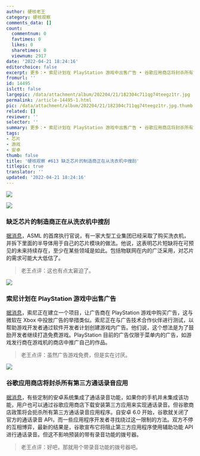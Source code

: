 ```yaml
---
author: 硬核老王
category: 硬核观察
comments_data: []
count:
  commentnum: 0
  favtimes: 0
  likes: 0
  sharetimes: 0
  viewnum: 2917
date: '2022-04-21 18:24:16'
editorchoice: false
excerpt: 更多：• 索尼计划在 PlayStation 游戏中出售广告 • 谷歌应用商店将封杀所有第三方通话录音应用
fromurl: ''
id: 14495
islctt: false
largepic: /data/attachment/album/202204/21/182304c711qg74teegz1tr.jpg
permalink: /article-14495-1.html
pic: /data/attachment/album/202204/21/182304c711qg74teegz1tr.jpg.thumb.jpg
related: []
reviewer: ''
selector: ''
summary: 更多：• 索尼计划在 PlayStation 游戏中出售广告 • 谷歌应用商店将封杀所有第三方通话录音应用
tags:
- 芯片
- 游戏
- 安卓
thumb: false
title: '硬核观察 #613 缺乏芯片的制造商正在从洗衣机中搜刮'
titlepic: true
translator: ''
updated: '2022-04-21 18:24:16'
---
```


![](/data/attachment/album/202204/21/182304c711qg74teegz1tr.jpg)


![](/data/attachment/album/202204/21/182324j3iig6ko3llk3x6m.jpg)


### 缺乏芯片的制造商正在从洗衣机中搜刮


[据消息](https://www.scmp.com/business/article/3175018/some-chip-starved-manufacturers-are-scavenging-silicon-washing-machines)，ASML 的首席执行官说，有一家大型工业集团已经采取了购买洗衣机，并拆下里面的半导体用于自己的芯片模块的做法。他说，这表明芯片短缺将在可预见的未来持续存在，至少在某些领域是如此。包括物联网在内的广泛采用，对芯片的需求可能大大低估了。



> 
> 老王点评：这也有点太窘迫了。
> 
> 
> 


![](/data/attachment/album/202204/21/182339qle8zyfqtxnwy484.jpg)


### 索尼计划在 PlayStation 游戏中出售广告


[据消息](https://www.businessinsider.com/sony-plans-to-sell-advertising-in-playstation-games-2022-4)，索尼正在建立一个项目，让广告商在 PlayStation 游戏中购买广告，这与微软在 Xbox 中投放广告的举措类似。索尼正在与广告技术合作伙伴进行测试，以帮助游戏开发者通过软件开发者计划创建游戏内广告。他们说，这个想法是为了鼓励开发者继续打造免费游戏。PlayStation 目前的广告仅限于菜单内的广告，如游戏发行商在游戏机的商店中推广自己的作品。



> 
> 老王点评：虽然广告游戏免费，但是实在讨厌。
> 
> 
> 


![](/data/attachment/album/202204/21/182354s4f4tsf3jsrf4a44.jpg)


### 谷歌应用商店将封杀所有第三方通话录音应用


[据消息](https://www.sammobile.com/news/android-call-recording-apps-wont-work-galaxy-phone-may-11/)，有些定制的安卓系统集成了通话录音功能，如果你的手机并未集成该功能，用户也可以通过谷歌应用商店下载安装第三方应用来实现通话录音。但谷歌商店政策将会扼杀所有第三方通话录音应用程序。自安卓 6.0 开始，谷歌就关闭了官方的通话录音 API，而一些应用程序开发者寻找绕过这一限制的方法。双方不停的互相博弈，最新的结果是，谷歌宣布它将阻止第三方应用程序使用辅助功能 API 进行通话录音。但这不影响预装的带有录音功能的拨号器。



> 
> 老王点评：好吧，那就用个带录音功能的拨号器吧。
> 
> 
>